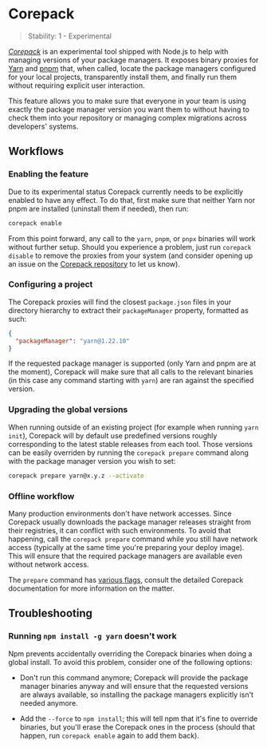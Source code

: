 # Corepack

<!-- introduced_in=REPLACEME -->
<!-- type=misc -->

> Stability: 1 - Experimental

_[Corepack][]_ is an experimental tool shipped with Node.js to help with
managing versions of your package managers. It exposes binary proxies for
[Yarn][] and [pnpm][] that, when called, locate the package managers configured
for your local projects, transparently install them, and finally run them
without requiring explicit user interaction.

This feature allows you to make sure that everyone in your team is using
exactly the package manager version you want them to without having to check
them into your repository or managing complex migrations across developers'
systems.

## Workflows

### Enabling the feature

Due to its experimental status Corepack currently needs to be explicitly
enabled to have any effect. To do that, first make sure that neither Yarn nor
pnpm are installed (uninstall them if needed), then run:

```bash
corepack enable
```

From this point forward, any call to the `yarn`, `pnpm`, or `pnpx` binaries
will work without further setup. Should you experience a problem, just run
`corepack disable` to remove the proxies from your system (and consider opening
up an issue on the [Corepack repository][] to let us know).

### Configuring a project

The Corepack proxies will find the closest `package.json` files in your
directory hierarchy to extract their `packageManager` property, formatted as
such:

```json
{
  "packageManager": "yarn@1.22.10"
}
```

If the requested package manager is supported (only Yarn and pnpm are at the
moment), Corepack will make sure that all calls to the relevant binaries (in
this case any command starting with `yarn`) are ran against the specified
version.

### Upgrading the global versions

When running outside of an existing project (for example when running
`yarn init`), Corepack will by default use predefined versions roughly
corresponding to the latest stable releases from each tool. Those versions can
be easily overriden by running the `corepack prepare` command along with the
package manager version you wish to set:

```bash
corepack prepare yarn@x.y.z --activate
```

### Offline workflow

Many production environments don't have network accesses. Since Corepack
usually downloads the package manager releases straight from their registries,
it can conflict with such environments. To avoid that happening, call the
`corepack prepare` command while you still have network access (typically at
the same time you're preparing your deploy image). This will ensure that the
required package managers are available even without network access.

The `prepare` command has [various flags][], consult the detailed Corepack
documentation for more information on the matter.

## Troubleshooting

### Running `npm install -g yarn` doesn't work

Npm prevents accidentally overriding the Corepack binaries when doing a global
install. To avoid this problem, consider one of the following options:

* Don't run this command anymore; Corepack will provide the package manager
binaries anyway and will ensure that the requested versions are always
available, so installing the package managers explicitly isn't needed anymore.

* Add the `--force` to `npm install`; this will tell npm that it's fine to
override binaries, but you'll erase the Corepack ones in the process (should
that happen, run `corepack enable` again to add them back).

[Corepack]: https://github.com/arcanis/corepack
[Corepack repository]: https://github.com/arcanis/corepack
[Yarn]: https://yarnpkg.com
[pnpm]: https://pnpm.js.org
[various flags]: https://github.com/arcanis/corepack#utility-commands
